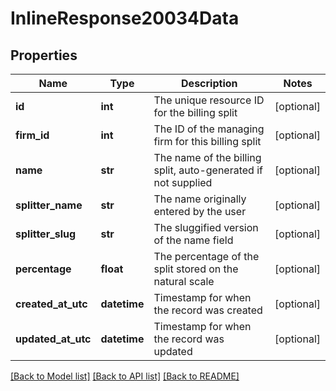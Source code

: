 # InlineResponse20034Data

## Properties
Name | Type | Description | Notes
------------ | ------------- | ------------- | -------------
**id** | **int** | The unique resource ID for the billing split | [optional] 
**firm_id** | **int** | The ID of the managing firm for this billing split | [optional] 
**name** | **str** | The name of the billing split, auto-generated if not supplied | [optional] 
**splitter_name** | **str** | The name originally entered by the user | [optional] 
**splitter_slug** | **str** | The sluggified version of the name field | [optional] 
**percentage** | **float** | The percentage of the split stored on the natural scale | [optional] 
**created_at_utc** | **datetime** | Timestamp for when the record was created | [optional] 
**updated_at_utc** | **datetime** | Timestamp for when the record was updated | [optional] 

[[Back to Model list]](../README.md#documentation-for-models) [[Back to API list]](../README.md#documentation-for-api-endpoints) [[Back to README]](../README.md)

